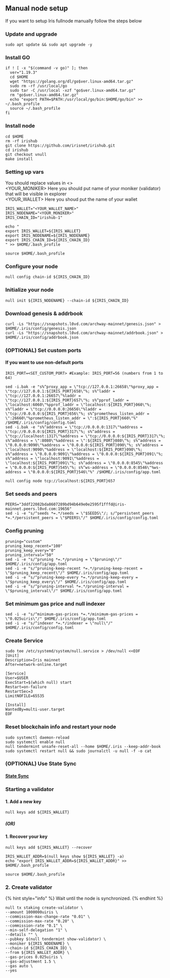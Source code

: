 ## Manual node setup
If you want to setup Iris fullnode manually follow the steps below

### Update and upgrade
```
sudo apt update && sudo apt upgrade -y
```

### Install GO
```
if ! [ -x "$(command -v go)" ]; then
  ver="1.19.3"
  cd $HOME
  wget "https://golang.org/dl/go$ver.linux-amd64.tar.gz"
  sudo rm -rf /usr/local/go
  sudo tar -C /usr/local -xzf "go$ver.linux-amd64.tar.gz"
  rm "go$ver.linux-amd64.tar.gz"
  echo "export PATH=$PATH:/usr/local/go/bin:$HOME/go/bin" >> ~/.bash_profile
  source ~/.bash_profile
fi
```

### Install node
```
cd $HOME
rm -rf irishub
git clone https://github.com/irisnet/irishub.git
cd irishub
git checkout vnull
make install
```


### Setting up vars
You should replace values in <> <br />
<YOUR_MONIKER> Here you should put name of your moniker (validator) that will be visible in explorer <br />
<YOUR_WALLET> Here you shoud put the name of your wallet

```
IRIS_WALLET="<YOUR_WALLET_NAME>"
IRIS_NODENAME="<YOUR_MONIKER>"
IRIS_CHAIN_ID="irishub-1"
```

```
echo "
export IRIS_WALLET=${IRIS_WALLET}
export IRIS_NODENAME=${IRIS_NODENAME}
export IRIS_CHAIN_ID=${IRIS_CHAIN_ID}
" >> $HOME/.bash_profile

source $HOME/.bash_profile
```


### Configure your node
```
null config chain-id ${IRIS_CHAIN_ID}
```

### Initialize your node
```
null init ${IRIS_NODENAME} --chain-id ${IRIS_CHAIN_ID}
```

### Download genesis & addrbook
```
curl -Ls "https://snapshots.l0vd.com/archway-mainnet/genesis.json" > $HOME/.iris/config/genesis.json
curl -Ls "https://snapshots.l0vd.com/archway-mainnet/addrbook.json" > $HOME/.iris/config/addrbook.json
```

### (OPTIONAL) Set custom ports

#### If you want to use non-default ports
```
IRIS_PORT=<SET_CUSTOM_PORT> #Example: IRIS_PORT=56 (numbers from 1 to 64)
```
```
sed -i.bak -e "s%^proxy_app = \"tcp://127.0.0.1:26658\"%proxy_app = \"tcp://127.0.0.1:${IRIS_PORT}658\"%; s%^laddr = \"tcp://127.0.0.1:26657\"%laddr = \"tcp://127.0.0.1:${IRIS_PORT}657\"%; s%^pprof_laddr = \"localhost:6060\"%pprof_laddr = \"localhost:${IRIS_PORT}060\"%; s%^laddr = \"tcp://0.0.0.0:26656\"%laddr = \"tcp://0.0.0.0:${IRIS_PORT}656\"%; s%^prometheus_listen_addr = \":26660\"%prometheus_listen_addr = \":${IRIS_PORT}660\"%" /$HOME/.iris/config/config.toml
sed -i.bak -e "s%^address = \"tcp://0.0.0.0:1317\"%address = \"tcp://0.0.0.0:${IRIS_PORT}317\"%; s%^address = \"tcp://localhost:1317\"%address = \"tcp://0.0.0.0:${IRIS_PORT}317\"%; s%^address = \":8080\"%address = \":${IRIS_PORT}080\"%; s%^address = \"0.0.0.0:9090\"%address = \"0.0.0.0:${IRIS_PORT}090\"%; s%^address = \"localhost:9090\"%address = \"localhost:${IRIS_PORT}090\"%; s%^address = \"0.0.0.0:9091\"%address = \"0.0.0.0:${IRIS_PORT}091\"%; s%^address = \"localhost:9091\"%address = \"localhost:${IRIS_PORT}091\"%; s%^address = \"0.0.0.0:8545\"%address = \"0.0.0.0:${IRIS_PORT}545\"%; s%^ws-address = \"0.0.0.0:8546\"%ws-address = \"0.0.0.0:${IRIS_PORT}546\"%" /$HOME/.iris/config/app.toml
```
```
null config node tcp://localhost:${IRIS_PORT}657
```

### Set seeds and peers
```
PEERS="3ddf22082bda8607289bd94b649e0e2595f1fffd@iris-mainnet.peers.l0vd.com:19656"
sed -i -e "s/^seeds *=.*/seeds = \"$SEEDS\"/; s/^persistent_peers *=.*/persistent_peers = \"$PEERS\"/" $HOME/.iris/config/config.toml
```

### Config pruning
```
pruning="custom"
pruning_keep_recent="100"
pruning_keep_every="0"
pruning_interval="50"
sed -i -e "s/^pruning *=.*/pruning = \"$pruning\"/" $HOME/.iris/config/app.toml
sed -i -e "s/^pruning-keep-recent *=.*/pruning-keep-recent = \"$pruning_keep_recent\"/" $HOME/.iris/config/app.toml
sed -i -e "s/^pruning-keep-every *=.*/pruning-keep-every = \"$pruning_keep_every\"/" $HOME/.iris/config/app.toml
sed -i -e "s/^pruning-interval *=.*/pruning-interval = \"$pruning_interval\"/" $HOME/.iris/config/app.toml
```

### Set minimum gas price and null indexer
```
sed -i -e "s/^minimum-gas-prices *=.*/minimum-gas-prices = \"0.025uiris\"/" $HOME/.iris/config/app.toml
sed -i -e "s/^indexer *=.*/indexer = \"null\"/" $HOME/.iris/config/config.toml
```

### Create Service
```
sudo tee /etc/systemd/system/null.service > /dev/null <<EOF
[Unit]
Description=Iris mainnet
After=network-online.target

[Service]
User=$USER
ExecStart=$(which null) start
Restart=on-failure
RestartSec=3
LimitNOFILE=65535

[Install]
WantedBy=multi-user.target
EOF
```

### Reset blockchain info and restart your node
```
sudo systemctl daemon-reload
sudo systemctl enable null
null tendermint unsafe-reset-all --home $HOME/.iris --keep-addr-book
sudo systemctl restart null && sudo journalctl -u null -f -o cat
```

### (OPTIONAL) Use State Sync

#### [State Sync]()


### Starting a validator

#### 1. Add a new key
```
null keys add ${IRIS_WALLET}
```
##### (OR)

#### 1. Recover your key
```
null keys add ${IRIS_WALLET} --recover
```

```
IRIS_WALLET_ADDR=$(null keys show ${IRIS_WALLET} -a)
echo "export IRIS_WALLET_ADDR=${IRIS_WALLET_ADDR}" >> $HOME/.bash_profile

source $HOME/.bash_profile
```


### 2. Create validator

{% hint style="info" %}
Wait until the node is synchronized.
{% endhint %}

```
null tx staking create-validator \
--amount 1000000uiris \
--commission-max-change-rate "0.01" \
--commission-max-rate "0.20" \
--commission-rate "0.1" \
--min-self-delegation "1" \
--details "" \
--pubkey $(null tendermint show-validator) \
--moniker ${IRIS_NODENAME} \
--chain-id ${IRIS_CHAIN_ID} \
--from ${IRIS_WALLET_ADDR} \
--gas-prices 0.025uiris \
--gas-adjustment 1.5 \
--gas auto \
--yes
```

